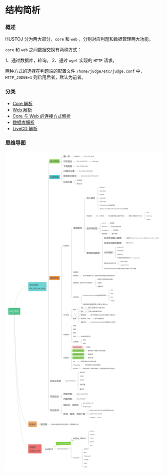 # 结构简析

### 概述

HUSTOJ 分为两大部分，`core` 和 `web` ，分别对应判题和数据管理两大功能。

`core` 和 `web` 之间数据交换有两种方式：

1、通过数据库，轮询。
2、通过 `wget` 实现的 `HTTP` 请求。

两种方式的选择在判题端的配置文件 `/home/judge/etc/judge.conf` 中， `HTTP_JUDGE=1` 则启用后者，默认为前者。

### 分类

- [Core 解析](/Composition-Core)
- [Web 解析](/Composition-web)
- [Core 与 Web 的连接方式解析](/Composition_Client)
- [数据库解析](/Composition-Database)
- [LiveCD 解析](/Composition-LiveCD)

### 思维导图

![](images/hustoj-mind.png)
